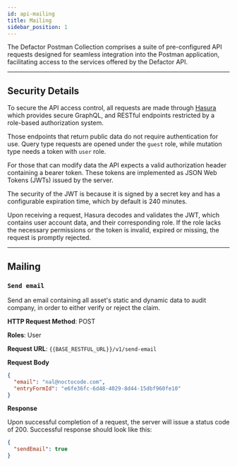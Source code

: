 ```yaml
---
id: api-mailing
title: Mailing
sidebar_position: 1
---
```


The Defactor Postman Collection comprises a suite of pre-configured API requests designed for seamless integration into the Postman application, facilitating access to the services offered by the Defactor API.

---

## Security Details

To secure the API access control, all requests are made through [Hasura](https://hasura.io/) which provides secure GraphQL, and RESTful endpoints restricted by a role-based authorization system.

Those endpoints that return public data do not require authentication for use. Query type requests are opened under the `guest` role, while mutation type needs a token with `user` role.

For those that can modify data the API expects a valid authorization header containing a bearer token. These tokens are implemented as JSON Web Tokens (JWTs) issued by the server.

The security of the JWT is because it is signed by a secret key and has a configurable expiration time, which by default is 240 minutes.

Upon receiving a request, Hasura decodes and validates the JWT, which contains user account data, and their corresponding role. If the role lacks the necessary permissions or the token is invalid, expired or missing, the request is promptly rejected.

---

## Mailing

### `Send email`

Send an email containing all asset's static and dynamic data to audit company, in order to either verify or reject the claim.

**HTTP Request Method**: POST

**Roles**: User

**Request URL**: `{{BASE_RESTFUL_URL}}/v1/send-email`

**Request Body**

```json
{
  "email": "nal@noctocode.com",
  "entryFormId": "e6fe36fc-6d48-4029-8d44-15dbf960fe10"
}
```

**Response**

Upon successful completion of a request, the server will issue a status code of 200. Successful response should look like this:

```json
{
  "sendEmail": true
}
```
